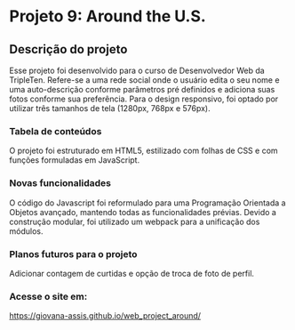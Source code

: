 # Projeto 9: Around the U.S.

## Descrição do projeto
Esse projeto foi desenvolvido para o curso de Desenvolvedor Web da TripleTen. Refere-se a uma rede social onde o usuário edita o seu nome e uma auto-descrição conforme parâmetros pré definidos e adiciona suas fotos conforme sua preferência. Para o design responsivo, foi optado por utilizar três tamanhos de tela (1280px, 768px e 576px).

### Tabela de conteúdos

O projeto foi estruturado em HTML5, estilizado com folhas de CSS e com funções formuladas em JavaScript.

### Novas funcionalidades
O código do Javascript foi reformulado para uma Programação Orientada a Objetos avançado, mantendo todas as funcionalidades prévias.
Devido a construção modular, foi utilizado um webpack para a unificação dos módulos.

### Planos futuros para o projeto

Adicionar contagem de curtidas e opção de troca de foto de perfil.

### Acesse o site em: 
https://giovana-assis.github.io/web_project_around/